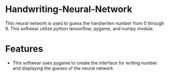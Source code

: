 # Handwriting-Neural-Network
This neural network is used to guess the handwriten number from 0 through 9. This softwear utilize python tensorflow, pygame, and numpy module.

# Features 
- This softwear uses pygame to create the interface for writing number and displaying the gueses of the neural network
